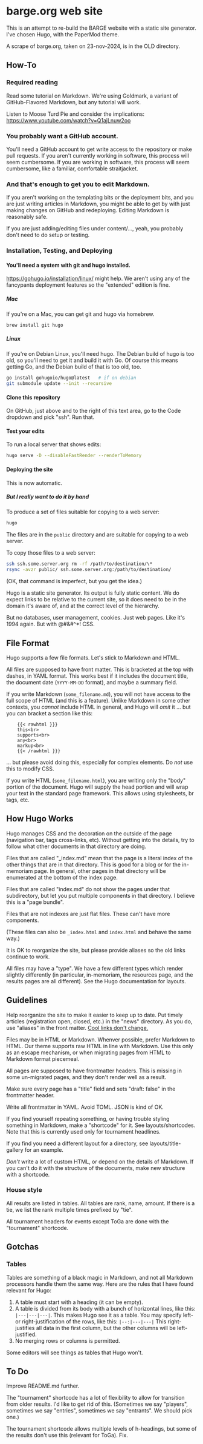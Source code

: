 barge.org web site
==================

This is an attempt to re-build the BARGE website with a static site generator.
I've chosen Hugo, with the PaperMod theme.

A scrape of barge.org, taken on 23-nov-2024, is in the OLD directory.

How-To
------

### Required reading

Read some tutorial on Markdown.  We're using Goldmark, a variant of
GitHub-Flavored Markdown, but any tutorial will work.

Listen to Moose Turd Pie and consider the implications: https://www.youtube.com/watch?v=Q1ajLnuw2oo

### You probably want a GitHub account.

You'll need a GitHub account to get write access to the repository or make pull
requests.  If you aren't currently working in software, this process will seem
cumbersome.  If you are working in software, this process will seem cumbersome,
like a familiar, comfortable straitjacket.

### And that's enough to get you to edit Markdown.

If you aren't working on the templating bits or the deployment bits, and you
are just writing articles in Markdown, you might be able to get by with just
making changes on GitHub and redeploying.  Editing Markdown is reasonably safe.

If you are just adding/editing files under content/...,
yeah, you probably don't need to do setup or testing.

### Installation, Testing, and Deploying

#### You'll need a system with git and hugo installed.

https://gohugo.io/installation/linux/ might help.  We aren't using any of the
fancypants deployment features so the "extended" edition is fine.

##### Mac

If you're on a Mac, you can get git and hugo via homebrew.

```
brew install git hugo
```

##### Linux

If you're on Debian Linux, you'll need hugo.  The Debian build of hugo is too
old, so you'll need to get it and build it with Go.  Of course this means
getting Go, and the Debian build of that is too old, too.

```sh
go install gohugoio/hugo@latest   # if on debian
git submodule update --init --recursive
```

#### Clone this repository

On GitHub, just above and to the right of this text area, go to the Code
dropdown and pick "ssh".  Run that.

#### Test your edits

To run a local server that shows edits:

```sh
hugo serve -D --disableFastRender --renderToMemory
```

#### Deploying the site

This is now automatic.

##### But I really want to do it by hand

To produce a set of files suitable for copying to a web server:

```sh
hugo
```

The files are in the `public` directory and are suitable for copying to a web
server.

To copy those files to a web server:

```sh
ssh ssh.some.server.org rm -rf /path/to/destination/\*
rsync -avzr public/ ssh.some.server.org:/path/to/destination/
```

(OK, that command is imperfect, but you get the idea.)

Hugo is a static site generator.  Its output is fully static content.
We do expect links to be relative to the current site, so it does need to be in the
domain it's aware of, and at the correct level of the hierarchy.

But no databases, user management, cookies.  Just web pages.  Like it's 1994
again.  But with @#&#^*! CSS.

File Format
-----------

Hugo supports a few file formats.  Let's stick to Markdown and HTML.

All files are supposed to have front matter.  This is bracketed at the top with
dashes, in YAML format.  This works best if it includes the document title,
the document date (`YYYY-MM-DD` format), and maybe a summary field.

If you write Markdown (`some_filename.md`), you will not have access to the
full scope of HTML (and this is a feature).  Unlike Markdown in some other
contexts, you *cannot* include HTML in general, and Hugo will *omit* it ... but
you can bracket a section like this:

```
    {{< rawhtml }}}
    this<br>
    supports<br>
    any<br>
    markup<br>
    {{< /rawhtml }}}
```

... but please avoid doing this, especially for complex elements.  Do _not_ use
this to modify CSS.

If you write HTML (`some_filename.html`), you are writing only the "body" portion of
the document.  Hugo will supply the head portion and will wrap your text in the
standard page framework.  This allows using stylesheets, br tags, etc.


How Hugo Works
--------------

Hugo manages CSS and the decoration on the outside of the page (navigation bar,
tags cross-links, etc).  Without getting into the details, try to follow what
other documents in that directory are doing.

Files that are called "_index.md" mean that the page is a literal index of the
other things that are in that directory. This is good for a blog or for the
in-memoriam page.  In general, other pages in that directory will be enumerated
at the bottom of the index page.

Files that are called "index.md" do not show the pages under that subdirectory,
but let you put multiple components in that directory.  I believe this is a "page bundle".

Files that are not indexes are just flat files.  These can't have more
components.

(These files can also be `_index.html` and `index.html` and behave the same
way.)

It is OK to reorganize the site, but please provide aliases so the old links
continue to work.

All files may have a "type".  We have a few different types which render
slightly differently (in particular, in-memoriam, the resources page, and the
results pages are all different).  See the Hugo documentation for layouts.

Guidelines
----------

Help reorganize the site to make it easier to keep up to date.  Put timely
articles (registration open, closed, etc.) in the "news" directory.  As you do,
use "aliases" in the front matter.  [Cool links don't
change.](https://www.w3.org/Provider/Style/URI)

Files may be in HTML or Markdown.  Whenver possible, prefer Markdown to HTML.
Our theme supports raw HTML in line with Markdown.  Use this only as an escape
mechanism, or when migrating pages from HTML to Markdown format piecemeal.

All pages are supposed to have frontmatter headers.  This is missing in some
un-migrated pages, and they don't render well as a result.

Make sure every page has a "title" field and sets "draft: false" in the
frontmatter header.

Write all frontmatter in YAML.  Avoid TOML.  JSON is kind of OK.

If you find yourself repeating something, or having trouble styling something in Markdown,
make a "shortcode" for it.  See layouts/shortcodes.  Note that this is currently used
only for tournament headlines.

If you find you need a different layout for a directory, see
layouts/title-gallery for an example.

_Don't_ write a lot of custom HTML, or depend on the details of Markdown.  If
you can't do it with the structure of the documents, make new structure with a
shortcode.

### House style 

All results are listed in tables.  All tables are rank, name, amount.  If there is a tie,
we list the rank multiple times prefixed by "tie".

All tournament headers for events except ToGa are done with the "tournament" shortcode.

Gotchas
-------

### Tables

Tables are something of a black magic in Markdown, and not all Markdown
processors handle them the same way.  Here are the rules that I have found
relevant for Hugo:

1.  A table must start with a heading (it can be empty).
2.  A table is divided from its body with a bunch of horizontal lines, like
    this: `|---|---|---|`.  This makes Hugo see it as a table.  You may specify
    left- or right-justification of the rows, like this: `|--:|---|---|` This
    right-justifies all data in the first column, but the other columns will be
    left-justified.
3.  No merging rows or columns is permitted.

Some editors will see things as tables that Hugo won't.

To Do
-----

Improve README.md further.

The "tournament" shortcode has a lot of flexibility to allow for transition
from older results.  I'd like to get rid of this.  (Sometimes we say "players",
sometimes we say "entries", sometimes we say "entrants".  We should pick one.)

The tournament shortcode allows multiple levels of h-headings, but some
of the results don't use this (relevant for ToGa).  Fix.


